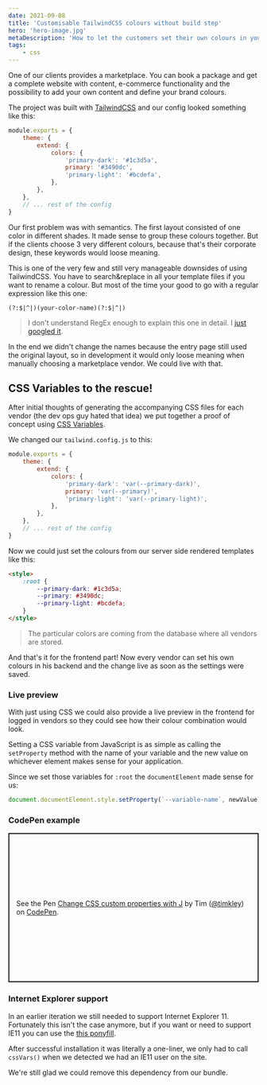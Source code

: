 ```yaml
---
date: 2021-09-08
title: 'Customisable TailwindCSS colours without build step'
hero: 'hero-image.jpg'
metaDescription: 'How to let the customers set their own colours in your product / application.'
tags:
    - css
---
```


One of our clients provides a marketplace. You can book a package and get a complete website with content, e-commerce functionality and the possibility to add your own content and define your brand colours.

The project was built with [TailwindCSS](https://tailwindcss.com) and our config looked something like this:

```js
module.exports = {
	theme: {
		extend: {
			colors: {
				'primary-dark': '#1c3d5a',
				primary: '#3490dc',
				'primary-light': '#bcdefa',
			},
		},
	},
	// ... rest of the config
}
```

Our first problem was with semantics. The first layout consisted of one color in different shades. It made sense to group these colours together. But if the clients choose 3 very different colours, because that's their corporate design, these keywords would loose meaning.

This is one of the very few and still very manageable downsides of using TailwindCSS. You have to search&replace in all your template files if you want to rename a colour. But most of the time your good to go with a regular expression like this one:

```regex
(?:$|^|)(your-color-name)(?:$|^|)
```

> I don't understand RegEx enough to explain this one in detail. I [just googled it](https://regex101.com/library/1COSOf).

In the end we didn't change the names because the entry page still used the original layout, so in development it would only loose meaning when manually choosing a marketplace vendor. We could live with that.

## CSS Variables to the rescue!

After initial thoughts of generating the accompanying CSS files for each vendor (the dev ops guy hated that idea) we put together a proof of concept using [CSS Variables](https://developer.mozilla.org/en-US/docs/Web/CSS/Using_CSS_custom_properties).

We changed our `tailwind.config.js` to this:

```js
module.exports = {
	theme: {
		extend: {
			colors: {
				'primary-dark': 'var(--primary-dark)',
				primary: 'var(--primary)',
				'primary-light': 'var(--primary-light)',
			},
		},
	},
	// ... rest of the config
}
```

Now we could just set the colours from our server side rendered templates like this:

```html
<style>
	:root {
		--primary-dark: #1c3d5a;
		--primary: #3490dc;
		--primary-light: #bcdefa;
	}
</style>
```

> The particular colors are coming from the database where all vendors are stored.

And that's it for the frontend part! Now every vendor can set his own colours in his backend and the change live as soon as the settings were saved.

### Live preview

With just using CSS we could also provide a live preview in the frontend for logged in vendors so they could see how their colour combination would look.

Setting a CSS variable from JavaScript is as simple as calling the `setProperty` method with the name of your variable and the new value on whichever element makes sense for your application.

Since we set those variables for `:root` the `documentElement` made sense for us:

```js
document.documentElement.style.setProperty(`--variable-name`, newValue)
```

### CodePen example

<p class="codepen" data-height="300" data-default-tab="js,result" data-slug-hash="zYzNdRX" data-user="timkley" style="height: 300px; box-sizing: border-box; display: flex; align-items: center; justify-content: center; border: 2px solid; margin: 1em 0; padding: 1em;">
  <span>See the Pen <a href="https://codepen.io/timkley/pen/zYzNdRX">
  Change CSS custom properties with J</a> by Tim (<a href="https://codepen.io/timkley">@timkley</a>)
  on <a href="https://codepen.io">CodePen</a>.</span>
</p>
<script async src="https://cpwebassets.codepen.io/assets/embed/ei.js"></script>

### Internet Explorer support

In an earlier iteration we still needed to support Internet Explorer 11. Fortunately this isn't the case anymore, but if you want or need to support IE11 you can use the [this ponyfill](https://github.com/jhildenbiddle/css-vars-ponyfill).

After successful installation it was literally a one-liner, we only had to call `cssVars()` when we detected we had an IE11 user on the site.

We're still glad we could remove this dependency from our bundle.
